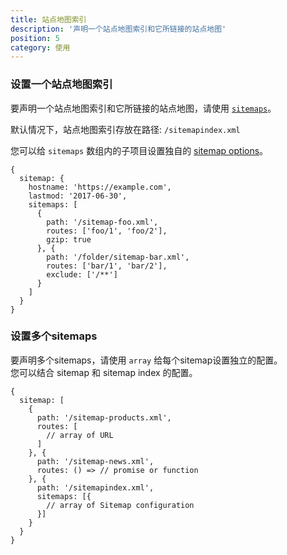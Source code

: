 ```yaml
---
title: 站点地图索引
description: '声明一个站点地图索引和它所链接的站点地图'
position: 5
category: 使用
---
```


### 设置一个站点地图索引

要声明一个站点地图索引和它所链接的站点地图，请使用 [`sitemaps`](/cn/usage/sitemap-options#sitemaps---array-of-object)。

默认情况下，站点地图索引存放在路径: `/sitemapindex.xml`  

您可以给 `sitemaps` 数组内的子项目设置独自的 [sitemap options](/cn/usage/sitemap-options)。

```js[nuxt.config.js]
{
  sitemap: {
    hostname: 'https://example.com',
    lastmod: '2017-06-30',
    sitemaps: [
      {
        path: '/sitemap-foo.xml',
        routes: ['foo/1', 'foo/2'],
        gzip: true
      }, {
        path: '/folder/sitemap-bar.xml',
        routes: ['bar/1', 'bar/2'],
        exclude: ['/**']
      }
    ]
  }
}
```

### 设置多个sitemaps

要声明多个sitemaps，请使用 `array` 给每个sitemap设置独立的配置。  
您可以结合 sitemap 和 sitemap index 的配置。

```js[nuxt.config.js]
{
  sitemap: [
    {
      path: '/sitemap-products.xml',
      routes: [
        // array of URL
      ]
    }, {
      path: '/sitemap-news.xml',
      routes: () => // promise or function
    }, {
      path: '/sitemapindex.xml',
      sitemaps: [{
        // array of Sitemap configuration
      }]
    }
  }
}
```
